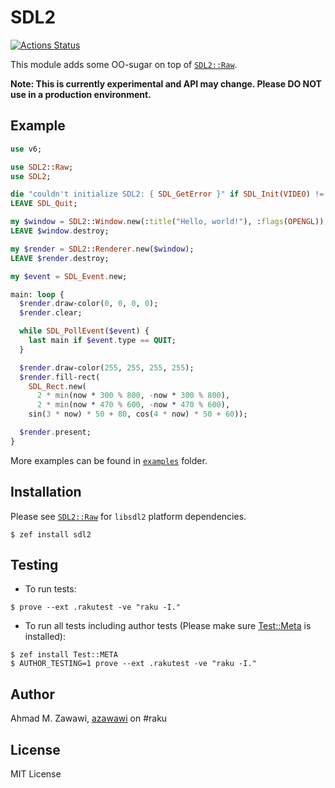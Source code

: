 # SDL2
[![Actions
Status](https://github.com/azawawi/raku-sdl2/workflows/test/badge.svg)](https://github.com/azawawi/raku-sdl2/actions)

This module adds some OO-sugar on top of [`SDL2::Raw`](https://github.com/timo/SDL2_raw-p6/).

**Note: This is currently experimental and API may change. Please DO NOT use in
a production environment.**

## Example

```Raku
use v6;

use SDL2::Raw;
use SDL2;

die "couldn't initialize SDL2: { SDL_GetError }" if SDL_Init(VIDEO) != 0;
LEAVE SDL_Quit;

my $window = SDL2::Window.new(:title("Hello, world!"), :flags(OPENGL));
LEAVE $window.destroy;

my $render = SDL2::Renderer.new($window);
LEAVE $render.destroy;

my $event = SDL_Event.new;

main: loop {
  $render.draw-color(0, 0, 0, 0);
  $render.clear;

  while SDL_PollEvent($event) {
    last main if $event.type == QUIT;
  }

  $render.draw-color(255, 255, 255, 255);
  $render.fill-rect(
    SDL_Rect.new(
      2 * min(now * 300 % 800, -now * 300 % 800),
      2 * min(now * 470 % 600, -now * 470 % 600),
    sin(3 * now) * 50 + 80, cos(4 * now) * 50 + 60));

  $render.present;
}
```

More examples can be found in [`examples`](examples/) folder.

## Installation

Please see [`SDL2::Raw`](https://github.com/timo/SDL2_raw-p6/) for `libsdl2` platform dependencies.

```
$ zef install sdl2
```

## Testing

- To run tests:
```
$ prove --ext .rakutest -ve "raku -I."
```

- To run all tests including author tests (Please make sure
[Test::Meta](https://github.com/jonathanstowe/Test-META) is installed):
```
$ zef install Test::META
$ AUTHOR_TESTING=1 prove --ext .rakutest -ve "raku -I."
```

## Author

Ahmad M. Zawawi, [azawawi](https://github.com/azawawi/) on #raku

## License

MIT License
